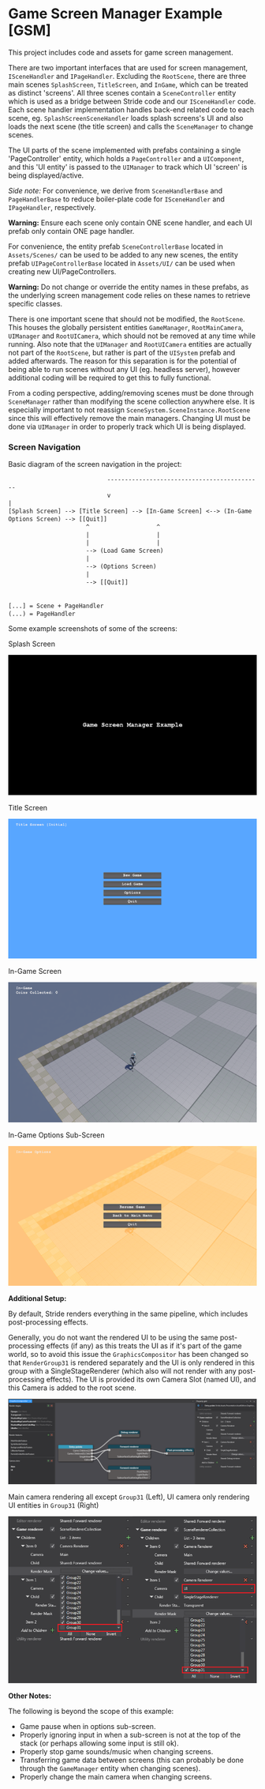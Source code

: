 # Game Screen Manager Example [GSM]

This project includes code and assets for game screen management.

There are two important interfaces that are used for screen management, `ISceneHandler` and `IPageHandler`.
Excluding the `RootScene`, there are three main scenes `SplashScreen`, `TitleScreen`, and `InGame`, which can be treated as distinct 'screens'. All three scenes contain a `SceneController` entity which is used as a bridge between Stride code and our `ISceneHandler` code. Each scene handler implementation handles back-end related code to each scene, eg. `SplashScreenSceneHandler` loads splash screens's UI and also loads the next scene (the title screen) and calls the `SceneManager` to change scenes. 

The UI parts of the scene implemented with prefabs containing a single 'PageController' entity, which holds a `PageController` and a `UIComponent`, and this 'UI entity' is passed to the `UIManager` to track which UI 'screen' is being displayed/active.

*Side note:* For convenience, we derive from `SceneHandlerBase` and `PageHandlerBase` to reduce boiler-plate code for `ISceneHandler` and `IPageHandler`, respectively.

**Warning:** Ensure each scene only contain ONE scene handler, and each UI prefab only contain ONE page handler.

For convenience, the entity prefab `SceneControllerBase` located in `Assets/Scenes/` can be used to be added to any new scenes, the entity prefab `UIPageControllerBase` located in `Assets/UI/` can be used when creating new UI/PageControllers.

**Warning:** Do not change or override the entity names in these prefabs, as the underlying screen management code relies on these names to retrieve specific classes.

There is one important scene that should not be modified, the `RootScene`.
This houses the globally persistent entities `GameManager`, `RootMainCamera`, `UIManager` and `RootUICamera`, which should not be removed at any time while running.
Also note that the `UIManager` and `RootUICamera` entities are actually not part of the `RootScene`, but rather is part of the `UISystem` prefab and added afterwards. The reason for this separation is for the potential of being able to run scenes without any UI (eg. headless server), however additional coding will be required to get this to fully functional.

From a coding perspective, adding/removing scenes must be done through `SceneManager` rather than modifying the scene collection anywhere else. It is especially important to not reassign `SceneSystem.SceneInstance.RootScene` since this will effectively remove the main managers. Changing UI must be done via `UIManager` in order to properly track which UI is being displayed.

### Screen Navigation

Basic diagram of the screen navigation in the project:
```
                            --------------------------------------------
                            v                                          |
[Splash Screen] --> [Title Screen] --> [In-Game Screen] <--> (In-Game Options Screen) --> [[Quit]]
                      ^                   ^
                      |                   |
                      |                   |
                      --> (Load Game Screen)
                      |
                      --> (Options Screen)
                      |
                      --> [[Quit]]


[...] = Scene + PageHandler
(...) = PageHandler

```

Some example screenshots of some of the screens:

Splash Screen

![Splash Screen](images/screen_nav1.png)

Title Screen

![Title Screen](images/screen_nav2.png)

In-Game Screen

![In-Game Screen](images/screen_nav3.png)

In-Game Options Sub-Screen

![In-Game Options Sub-Screen](images/screen_nav4.png)

**Additional Setup:**

By default, Stride renders everything in the same pipeline, which includes post-processing effects.

Generally, you do not want the rendered UI to be using the same post-processing effects (if any) as this treats the UI as if it's part of the game world, so to avoid this issue the `GraphicsCompositor` has been changed so that `RenderGroup31` is rendered separately and the UI is only rendered in this group with a SingleStageRenderer (which also will not render with any post-processing effects).
The UI is provided its own Camera Slot (named UI), and this Camera is added to the root scene.

![GraphicsCompositor setup](images/gfxcomp_setup1.png)

Main camera rendering all except `Group31` (Left), UI camera only rendering UI entities in `Group31` (Right)

![GraphicsCompositor setup](images/gfxcomp_setup2.png)

**Other Notes:**

The following is beyond the scope of this example:
* Game pause when in options sub-screen.
* Properly ignoring input in when a sub-screen is not at the top of the stack (or perhaps allowing some input is still ok).
* Properly stop game sounds/music when changing screens.
* Transferring game data between screens (this can probably be done through the `GameManager` entity when changing scenes).
* Properly change the main camera when changing screens.
